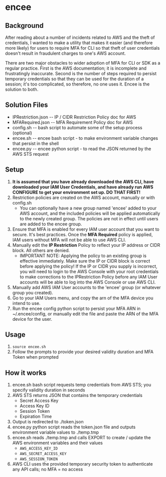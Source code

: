 # encee
## Background
After reading about a number of incidents related to AWS and the theft of credentials, I wanted to make a utility that makes it easier (and therefore more likely) for users to require MFA for CLI so that theft of user credentials doesn't result in fraudulent charges to one's AWS account.

There are two major obstacles to wider adoption of MFA for CLI or SDK as a regular practice. First is the AWS documentation; it is incomplete and frustratingly inaccurate. Second is the number of steps required to persist temporary credentials so that they can be used for the duration of a session; it's too complicated, so therefore, no one uses it. Encee is the solution to both.

## Solution Files
* IPRestriction.json -- IP / CIDR Restriction Policy doc for AWS
* MFARequired.json -- MFA Requirement Policy doc for AWS
* config.sh -- bash script to automate some of the setup process (optional)
* encee.sh -- encee bash script - to make environment variable changes that persist in the shell
* encee.py -- encee python script - to read the JSON returned by the AWS STS request

## Setup
1. **It is assumed that you have already downloaded the AWS CLI, have downloaded your IAM User Credentials, and have already run AWS CONFIGURE to get your environment set up. DO THAT FIRST!**
1. Restriction policies are created on the AWS account, manually or with config.sh
    * You can optionally have a new group named 'encee' added to your AWS account, and the included policies will be applied automatically to the newly created group. The policies are not in effect until users are added to the encee group.
1. Ensure that MFA is enabled for every IAM user account that you want to secure. It's best practices. Once the **MFA Required** policy is applied, IAM users without MFA will not be able to use AWS CLI.
1. Manually edit the **IP Restriction** Policy to reflect your IP address or CIDR block. All others are denied.
    * IMPORTANT NOTE: Applying the policy to an existing group is effective immediately. Make sure the IP or CIDR block is correct before applying the policy! If the IP or CIDR you supply is incorrect, you will need to login to the AWS Console with your root credentials to make corrections to the IPRestriction Policy before any IAM User accounts will be able to log into the AWS Console or use AWS CLI.
1. Manually add AWS IAM User accounts to the 'encee' group (or whatever group you created).
1. Go to your IAM Users menu, and copy the arn of the MFA device you intend to use.
1. Run the encee config python script to persist your MFA ARN in ~/.encee/config, or manually edit the file and paste the ARN of the MFA device for the user.

## Usage
1. `source encee.sh`
1. Follow the prompts to provide your desired validity duration and MFA Token when prompted

## How it works
1. encee.sh bash script requests temp credentials from AWS STS; you specify validity duration in seconds
1. AWS STS returns JSON that contains the temporary credentials
    * Secret Access Key
    * Access Key ID
    * Session Token
    * Expiration Time
1. Output is redirected to ./token.json
1. encee.py python script reads the token.json file and outputs environment variable values to ./temp.tmp
1. encee.sh reads ./temp.tmp and calls EXPORT to create / update the AWS environment variables and their values
    * `AWS_ACCESS_KEY_ID`
    * `AWS_SECRET_ACCESS_KEY`
    * `AWS_SESSION_TOKEN`
1. AWS CLI uses the provided temporary security token to authenticate any API calls; no MFA = no access
